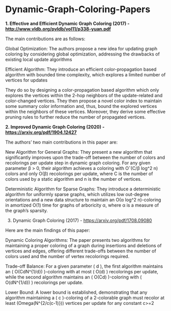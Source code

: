 # Dynamic-Graph-Coloring-Papers

**1. Effective and Efficient Dynamic Graph Coloring (2017) - http://www.vldb.org/pvldb/vol11/p338-yuan.pdf**

The main contributions are as follows:

Global Optimization: The authors propose a new idea for updating graph coloring by considering global optimization, addressing the drawbacks of existing local update algorithms

Efficient Algorithm: They introduce an efficient color-propagation based algorithm with bounded time complexity, which explores a limited number of vertices for updates

They do so by designing a color-propagation based algorithm which only explores the vertices within the 2-hop neighbors of the update-related and color-changed vertices. They then propose a novel color index to maintain some summary color information and, thus, bound the explored vertices within the neighbors of these vertices. Moreover, they derive some effective pruning rules to further reduce the number of propagated vertices.

**2. Improved Dynamic Graph Coloring (2020) - https://arxiv.org/pdf/1904.12427**

The authors’ two main contributions in this paper are:

New Algorithm for General Graphs: They present a new algorithm that significantly improves upon the trade-off between the number of colors and recolorings per update step in dynamic graph coloring. For any given parameter β > 0, their algorithm achieves a coloring with Oˆ(C/β log^2 n) colors and only O(β) recolorings per update, where C is the number of colors used by a static algorithm and n is the number of vertices.

Deterministic Algorithm for Sparse Graphs: They introduce a deterministic algorithm for uniformly sparse graphs, which utilizes low out-degree orientations and a new data structure to maintain an O(α log^2 n)-coloring in amortized O(1) time for graphs of arboricity α, where α is a measure of the graph’s sparsity.

3. Dynamic Graph Coloring (2017) - https://arxiv.org/pdf/1708.09080

Here are the main findings of this paper:

Dynamic Coloring Algorithms: The paper presents two algorithms for maintaining a proper coloring of a graph during insertions and deletions of vertices and edges, offering different trade-offs between the number of colors used and the number of vertex recolorings required.

Trade-off Balance: For a given parameter ( d ), the first algorithm maintains an ( O(CdN^{1/d}) )-coloring with at most ( O(d) ) recolorings per update, while the second algorithm maintains an ( O(Cd) )-coloring with ( O(dN^{1/d}) ) recolorings per update.

Lower Bound: A lower bound is established, demonstrating that any algorithm maintaining a ( c )-coloring of a 2-colorable graph must recolor at least (Omega(N^{2/c(c-1)})) vertices per update for any constant c>=2
